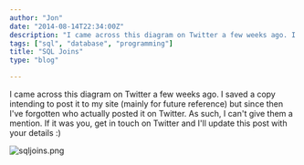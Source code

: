 ```yaml
---
author: "Jon"
date: "2014-08-14T22:34:00Z"
description: "I came across this diagram on Twitter a few weeks ago. I saved a copy intending to post it to my site (mainly for future reference) but since then I've forgotten who actually posted it on Twitter."
tags: ["sql", "database", "programming"]
title: "SQL Joins"
type: "blog"

---
```


I came across this diagram on Twitter a few weeks ago. I saved a copy intending to post it to my site (mainly for future reference) but since then I've forgotten who actually posted it on Twitter. As such, I can't give them a mention. If it was you, get in touch on Twitter and I'll update this post with your details :)

<img src="https://jonifen.co.uk/blogupload/sqljoins.png" alt="sqljoins.png" />
